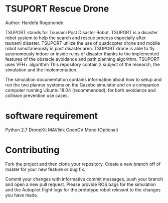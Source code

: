 # TSUPORT Rescue Drone

Author: Hardefa Rogonondo

TSUPORT stands for Tsunami Post Disaster Robot. TSUPORT is a disaster robot system to help the search and rescue process especially after tsunami disaster. TSUPORT utilize the use of quadcopter drone and mobile robot simultaneously in post disaster area. TSUPORT drone is able to fly autonomously indoor or inside ruins of disaster thanks to the implemented features of the obstacle avoidance and path planning algorithm.
TSUPORT uses VFH+ algorithm
This repository contain 2 subject of the research, the simulation and the implementation.

The simulation documentation contains information about how to setup and run the two planner systems on the Gazebo simulator and on a companion computer running Ubuntu 18.04 (recommended), for both avoidance and collision prevention use cases.

# software requirement
Python 2.7
DroneKit
MAVlink
OpenCV
Mono (Optional)

# Contributing

Fork the project and then clone your repository. Create a new branch off of master for your new feature or bug fix.

Commit your changes with informative commit messages, push your branch and open a new pull request. Please provide ROS bags for the simulation and the Autopilot flight logs for the prototype robot relevant to the changes you have made.
